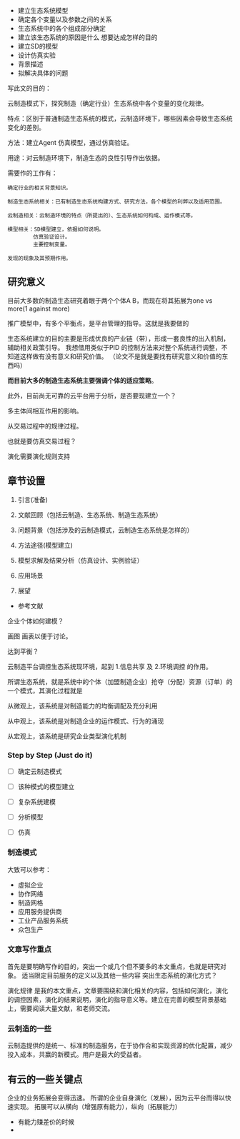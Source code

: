 + 建立生态系统模型
+ 确定各个变量以及参数之间的关系
+ 生态系统中的各个组成部分确定
+ 建立该生态系统的原因是什么 想要达成怎样的目的
+ 建立SD的模型
+ 设计仿真实验
+ 背景描述
+ 拟解决具体的问题


写此文的目的：

云制造模式下，探究制造（确定行业）生态系统中各个变量的变化规律。

特点：区别于普通制造生态系统的模式，云制造环境下，哪些因素会导致生态系统变化的差别。

方法：建立Agent 仿真模型，通过仿真验证。

用途：对云制造环境下，制造生态的良性引导作出依据。

需要作的工作有：

	确定行业的相关背景知识。

	制造生态系统相关：已有制造生态系统构建方式、研究方法，各个模型的利弊以及适用范围。

	云制造相关：云制造环境的特点（所提出的）、生态系统如何构成、运作模式等。

	模型相关：SD模型建立，依据如何说明。
			仿真验证设计。
			主要控制变量。

	发现的现象及其预期作用。

## 研究意义

目前大多数的制造生态研究着眼于两个个体A B，而现在将其拓展为one vs more(1 against more)

推广模型中，有多个平衡点，是平台管理的指导。这就是我要做的

生态系统建立的目的主要是形成优良的产业链（带），形成一套良性的出入机制，辅助相关政策引导。
我想借用类似于PID 的控制方法来对整个系统进行调整，不知道这样做有没有意义和研究价值。
（论文不是就是要找有研究意义和价值的东西吗）

__而目前大多的制造生态系统主要强调个体的适应策略__。

此外，目前尚无可靠的云平台用于分析，是否要现建立一个？

多主体间相互作用的影响。

从交易过程中的规律过程。

也就是要仿真交易过程？

演化需要演化规则支持

## 章节设置

1. 引言(准备)

2. 文献回顾（包括云制造、生态系统、制造生态系统）

3. 问题背景（包括涉及的云制造模式，云制造生态系统是怎样的）

4. 方法途径(模型建立)

5. 模型求解及结果分析（仿真设计、实例验证）

6. 应用场景

7. 展望

+ 参考文献

企业个体如何建模？

画图 画表以便于讨论。

达到平衡？

云制造平台调控生态系统现环境，起到 1.信息共享 及 2.环境调控 的作用。

所谓生态系统，就是系统中的个体（加盟制造企业）抢夺（分配）资源（订单）的一个模式，其演化过程就是


从微观上，该系统是对制造能力的均衡调配及充分利用

从中观上，该系统是对制造企业的运作模式、行为的涌现

从宏观上，该系统是研究企业类型演化机制

### Step by Step (Just do it)
- [ ] 确定云制造模式
- [ ] 该种模式的模型建立
- [ ] 复杂系统建模
- [ ] 分析模型
- [ ] 仿真


### 制造模式
大致可以参考：
+ 虚拟企业
+ 协作网络
+ 制造网格
+ 应用服务提供商
+ 工业产品服务系统
+ 众包生产

### 文章写作重点
首先是要明确写作的目的，突出一个或几个但不要多的本文重点，也就是研究对象。
适当限定目前服务的定义以及其他一些内容
突出生态系统的演化方式？

演化规律 是我的本文重点，文章要围绕和演化相关的内容，包括如何演化，演化的调控因素，演化的结果说明，演化的指导意义等。建立在完善的模型背景基础上，需要阅读大量文献，和老师交流。

### 云制造的一些
云制造提供的是统一、标准的制造服务，在于协作合和实现资源的优化配置，减少投入成本，共赢的新模式。用户是最大的受益者。


## 有云的一些关键点
企业的业务拓展会变得迅速。 所谓的企业自身演化（发展），因为云平台而得以快速实现。 拓展可以从横向（增强原有能力），纵向（拓展能力）
+ 有能力赚差价的时候
+ 